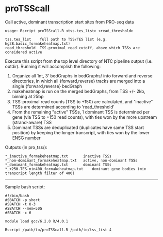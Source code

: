 # proTSScall
Call active, dominant transcription start sites from PRO-seq data

	usage: Rscript proTSScall.R <tss.tes_list> <read_threshold>

	tss.tes_list	full path to TSS/TES list (e.g. hg38.basic_formakeheatmap.txt)
	read_threshold	TSS-proximal read cutoff, above which TSSs are considered active

Execute this script from the top level directory of NTC pipeline output (i.e. outdir). Running it will accomplish the following:

1. Organize all 1nt, 3' bedGraphs in bedGraphs/ into forward and reverse directories, in which all {forward,reverse} tracks are merged into a single {forward,reverse} bedGraph
2. makeheatmap is run on the merged bedGraphs, from TSS +/- 2kb, binning at 25bp
3. TSS-proximal read counts (TSS to +150) are calculated, and "inactive" TSSs are determined according to 'read_threshold'
4. From the remaining "active" TSSs, 1 dominant TSS is determined per gene (via TSS to +150 read counts), with ties won by the more upstream (strand-aware) TSS
5. Dominant TSSs are deduplicated (duplicates have same TSS start position) by keeping the longer transcript, with ties won by the lower ENSG number

Outputs (in pro_tss/):

	*_inactive_formakeheatmap.txt		inactive TSSs
	*_non-dominant_formakeheatmap.txt	active, non-dominant TSSs
	*_dominant_formakeheatmap.txt		dominant TSSs
	*_+250.TES.min400_formakeheatmap.txt	dominant gene bodies (min transcript length filter of 400)

---------------------------------	
Sample bash script:

	#!/bin/bash
	#SBATCH -p short
	#SBATCH -t 0-3
	#SBATCH --mem=50G
	#SBATCH -c 6
	
	module load gcc/6.2.0 R/4.0.1
	
	Rscript /path/to/proTSScall.R /path/to/tss_list 4
